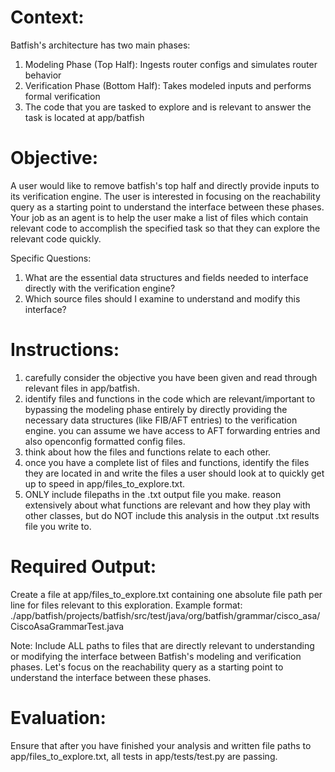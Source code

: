 # Context:
Batfish's architecture has two main phases:
1. Modeling Phase (Top Half): Ingests router configs and simulates router behavior
2. Verification Phase (Bottom Half): Takes modeled inputs and performs formal verification
3. The code that you are tasked to explore and is relevant to answer the task is located at app/batfish

# Objective:
A user would like to remove batfish's top half and directly provide inputs to its verification engine. The user is interested in focusing on the reachability query as a starting point to understand the interface between these phases. Your job as an agent is to help the user make a list of files which contain relevant code to accomplish the specified task so that they can explore the relevant code quickly.

Specific Questions:
1. What are the essential data structures and fields needed to interface directly with the verification engine?
2. Which source files should I examine to understand and modify this interface?

# Instructions: 
1. carefully consider the objective you have been given and read through relevant files in app/batfish.
2. identify files and functions in the code which are relevant/important to bypassing the modeling phase entirely by directly providing the necessary data structures (like FIB/AFT entries) to the verification engine. you can assume we have access to AFT forwarding entries and also openconfig formatted config files.
3. think about how the files and functions relate to each other. 
4. once you have a complete list of files and functions, identify the files they are located in and write the files a user should look at to quickly get up to speed in app/files_to_explore.txt.
5. ONLY include filepaths in the .txt output file you make. reason extensively about what functions are relevant and how they play with other classes, but do NOT include this analysis in the output .txt results file you write to.

# Required Output:
Create a file at app/files_to_explore.txt containing one absolute file path per line for files relevant to this exploration. Example format:
./app/batfish/projects/batfish/src/test/java/org/batfish/grammar/cisco_asa/CiscoAsaGrammarTest.java

Note: Include ALL paths to files that are directly relevant to understanding or modifying the interface between Batfish's modeling and verification phases. Let's focus on the reachability query as a starting point to understand the interface between these phases.

# Evaluation:
Ensure that after you have finished your analysis and written file paths to app/files_to_explore.txt, all tests in app/tests/test.py are passing.
